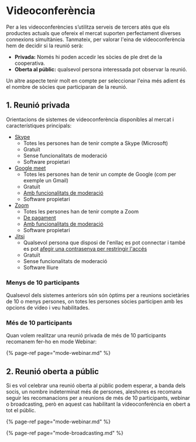 # Videoconferència

Per a les videoconferències s’utilitza serveis de tercers atès que els productes actuals que ofereix el mercat suporten perfectament diverses connexions simultànies. Tanmateix, per valorar l'eina de videoconferència hem de decidir si la reunió serà:

* **Privada:** Només hi poden accedir les sòcies de ple dret de la cooperativa. 
* **Oberta al públic:** qualsevol persona interessada pot observar la reunió.

Un altre aspecte tenir molt en compte per seleccionar l'eina més adient és el nombre de sòcies que participaran de la reunió.

## 1. Reunió privada

Orientacions de sistemes de videoconferència disponibles al mercat i característiques principals:

* [Skype](https://www.skype.com/es/) 
  * Totes les persones han de tenir compte a Skype \(Microsoft\)
  * Gratuït
  * Sense funcionalitats de moderació
  * Software propietari
* [Google meet](https://meet.google.com/)
  * Totes les persones han de tenir un compte de Google \(com per exemple un Gmail\)
  * Gratuït
  * [Amb funcionalitats de moderació](https://support.google.com/meet/answer/7501121) 
  * Software propietari
* [Zoom](https://zoom.us/)
  * Totes les persones han de tenir compte a Zoom
  * [De pagament](https://zoom.us/pricing)
  * [Amb funcionalitats de moderació](https://support.zoom.us/hc/es/articles/201362603-Host-and-Co-Host-Controls-in-a-Meeting)
  * Software propietari
* [Jitsi](https://meet.jit.si/)
  * Qualsevol persona que disposi de l'enllaç es pot connectar i també es pot [afegir una contrasenya per restringir l'accés](https://jitsi.github.io/handbook/docs/faq#_3-add-a-password-to-the-room_)
  * Gratuït
  * Sense funcionalitats de moderació
  * Software lliure

### Menys de 10 participants

Qualsevol dels sistemes anteriors són són òptims per a reunions societàries de 10 o menys persones, on totes les persones sòcies participen amb les opcions de vídeo i veu habilitades.

### Més de 10 participants

Quan volem realitzar una reunió privada de més de 10 participants recomanem fer-ho en mode Webinar:

{% page-ref page="mode-webinar.md" %}

## 2. Reunió oberta a públic

Si es vol celebrar una reunió oberta al públic podem esperar, a banda dels socis, un nombre indeterminat més de persones, aleshores es recomana seguir les recomanacions per a reunions de més de 10 participants, webinar o broadcasting, però en aquest cas habilitant la videoconferència en obert a tot el públic.

{% page-ref page="mode-webinar.md" %}

{% page-ref page="mode-broadcasting.md" %}

